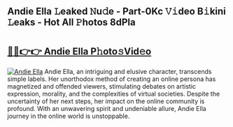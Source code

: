 ## Andie Ella 𝙻eaked 𝙽u𝚍e - Part-0Kc 𝚅𝚒deo B𝚒kini 𝙻eaks - Hot All 𝙿hotos 8dPla

# <h2><a href="http://ld0ikf.urlbe.top/?page=Andie+Ella">🔗🔗👉👉 Andie Ella P𝚑oto𝚜Vid𝚎o</a></h2>

[![Andie Ella](https://i.imgur.com/eBuTRDB.gif)](http://ld0ikf.urlbe.top/?page=Andie+Ella)
Andie Ella, an intriguing and elusive character, transcends simple labels. Her unorthodox method of creating an online persona has magnetized and offended viewers, stimulating debates on artistic expression, morality, and the complexities of virtual societies. Despite the uncertainty of her next steps, her impact on the online community is profound. With an unwavering spirit and undeniable allure, Andie Ella journey in the online world is unstoppable.
